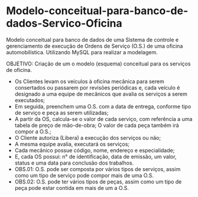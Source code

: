 # Modelo-conceitual-para-banco-de-dados-Servico-Oficina
Modelo conceitual para banco de dados de uma Sistema de controle e gerenciamento de execução de Ordens de Serviço (O.S.) de uma oficina automobilística. Utilizando MySQL para realizar a modelagem.

OBJETIVO:
Criação de um o modelo (esquema) conceitual para os serviços de oficina.

- Os Clientes levam os veículos à oficina mecânica para serem consertados ou passarem por revisões periódicas e, cada veículo é designado a uma equipe de mecânicos que avalia os serviços a serem executados;
- Em seguida, preenchem uma O.S. com a data de entrega, conforme tipo de serviço e peça as serem utilizadas;
- A partir da OS, calcula-se o valor de cada serviço, com referência a uma tabela de preço de mão-de-obra; O valor de cada peça também irá compor a O.S.;
- O Cliente autoriza (Libera) a execução dos serviços ou não;
- A mesma equipe avalia, executará os serviços;
- Cada mecânico possue código, nome, endereço e especialidade;
- E, cada OS possui: n° de identificação, data de emissão, um valor, status e uma data para conclusão dos trabalhos.
- OBS.01: O.S. pode ser composta por vários tipos de serviços, assim como um tipo de serviço pode compor mais de uma O.S.
- OBS.02: O.S. pode ter vários tipos de peças, assim como um tipo de peça pode estar contida em mais de um a O.S.
